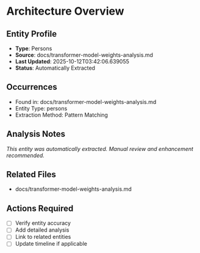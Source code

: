 # Architecture Overview

## Entity Profile
- **Type**: Persons
- **Source**: docs/transformer-model-weights-analysis.md
- **Last Updated**: 2025-10-12T03:42:06.639055
- **Status**: Automatically Extracted

## Occurrences
- Found in: docs/transformer-model-weights-analysis.md
- Entity Type: persons
- Extraction Method: Pattern Matching

## Analysis Notes
*This entity was automatically extracted. Manual review and enhancement recommended.*

## Related Files
- docs/transformer-model-weights-analysis.md

## Actions Required
- [ ] Verify entity accuracy
- [ ] Add detailed analysis
- [ ] Link to related entities
- [ ] Update timeline if applicable
